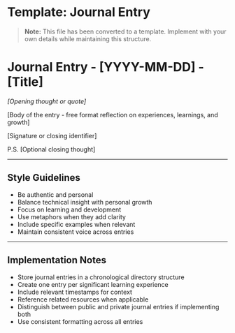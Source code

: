 # Template: Journal Entry

> **Note:** This file has been converted to a template. Implement with your own details while maintaining this structure.

# Journal Entry - [YYYY-MM-DD] - [Title]

*[Opening thought or quote]*

[Body of the entry - free format reflection on experiences, learnings, and growth]

[Signature or closing identifier]

P.S. [Optional closing thought]

---

## Style Guidelines
- Be authentic and personal
- Balance technical insight with personal growth
- Focus on learning and development
- Use metaphors when they add clarity
- Include specific examples when relevant
- Maintain consistent voice across entries

---

## Implementation Notes
- Store journal entries in a chronological directory structure
- Create one entry per significant learning experience
- Include relevant timestamps for context
- Reference related resources when applicable
- Distinguish between public and private journal entries if implementing both
- Use consistent formatting across all entries

